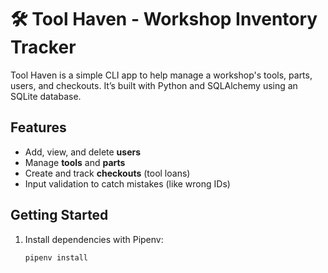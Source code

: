 # 🛠️ Tool Haven - Workshop Inventory Tracker



Tool Haven is a simple CLI app to help manage a workshop's tools, parts, users, and checkouts. It’s built with Python and SQLAlchemy using an SQLite database.



## Features
- Add, view, and delete **users**
- Manage **tools** and **parts**
- Create and track **checkouts** (tool loans)
- Input validation to catch mistakes (like wrong IDs)



## Getting Started
1. Install dependencies with Pipenv:
   ```bash
   pipenv install
